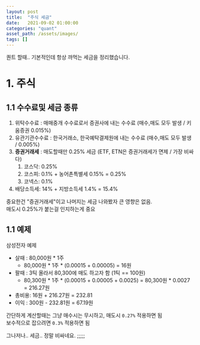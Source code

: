 ```yaml
---
layout: post
title:  "주식 세금"
date:   2021-09-02 01:00:00
categories: "quant"
asset_path: /assets/images/
tags: []
---
```


퀀트 할때.. 기본적인데 항상 까먹는 세금을 정리했습니다. 

# 1. 주식 

## 1.1 수수료및 세금 종류

1. 위탁수수료 : 매매중개 수수료로서 증권사에 내는 수수료 (매수,매도 모두 발생 / 키움증권 0.015%)
2. 유관기관수수료 : 한국거래소, 한국예탁결제원에 내는 수수료 (매수,매도 모두 발생 / 0.005%)
3. **증권거래세** : 매도할때만 0.25% 세금 (ETF, ETN은 증권거래세가 면제 / 가장 비싸다)
   1. 코스닥: 0.25%
   2. 코스피: 0.1% + 농어촌특별세 0.15% = 0.25%
   3. 코넥스: 0.1%
4. 배당소득세: 14% + 지방소득세 1.4% = 15.4%

중요한건 "증권거래세"이고 나머지는 세금 나와봤자 큰 영향은 없음.<br>
매도시 0.25%가 붙는걸 인지하는게 중요

## 1.1 예제

삼성전자 예제

 - 살때 : 80,000원 * 1주
   - 80,000원 * 1주 * (0.00015 + 0.00005) = 16원
 - 팔때 : 3틱 올라서 80,300에 매도 하고자 함 (1틱 == 100원) 
   - 80,300원 * 1주  * (0.00015 + 0.00005 + 0.0025)  = 80,300원 * 0.0027 = 216.27원
 - 총비용: 16원 + 216.27원 =  232.81
 - 이익 : 300원 - 232.81원 = 67.19원

간단하게 계산할때는 그냥 매수시는 무시하고, 매도시 `0.27%` 적용하면 됨<br>
보수적으로 잡으려면 `0.3%` 적용하면 됨


그나저나.. 세금.. 정말 비싸네요. ;;;;;<br>
